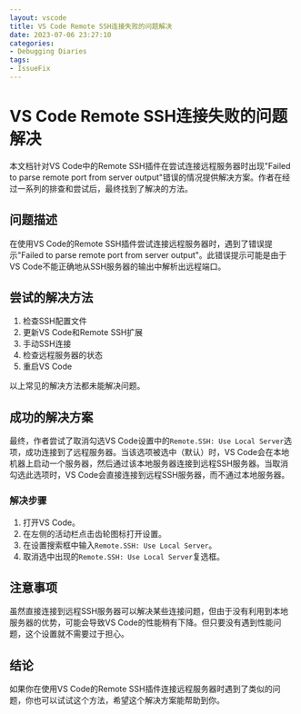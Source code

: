 ```yaml
---
layout: vscode
title: VS Code Remote SSH连接失败的问题解决
date: 2023-07-06 23:27:10
categories:
- Debugging Diaries
tags:
- IssueFix
---
```

# VS Code Remote SSH连接失败的问题解决

本文档针对VS Code中的Remote SSH插件在尝试连接远程服务器时出现"Failed to parse remote port from server output"错误的情况提供解决方案。作者在经过一系列的排查和尝试后，最终找到了解决的方法。

## 问题描述

在使用VS Code的Remote SSH插件尝试连接远程服务器时，遇到了错误提示"Failed to parse remote port from server output"。此错误提示可能是由于VS Code不能正确地从SSH服务器的输出中解析出远程端口。

## 尝试的解决方法

1. 检查SSH配置文件
2. 更新VS Code和Remote SSH扩展
3. 手动SSH连接
4. 检查远程服务器的状态
5. 重启VS Code

以上常见的解决方法都未能解决问题。

## 成功的解决方案

最终，作者尝试了取消勾选VS Code设置中的`Remote.SSH: Use Local Server`选项，成功连接到了远程服务器。当该选项被选中（默认）时，VS Code会在本地机器上启动一个服务器，然后通过该本地服务器连接到远程SSH服务器。当取消勾选此选项时，VS Code会直接连接到远程SSH服务器，而不通过本地服务器。

### 解决步骤

1. 打开VS Code。
2. 在左侧的活动栏点击齿轮图标打开设置。
3. 在设置搜索框中输入`Remote.SSH: Use Local Server`。
4. 取消选中出现的`Remote.SSH: Use Local Server`复选框。

## 注意事项

虽然直接连接到远程SSH服务器可以解决某些连接问题，但由于没有利用到本地服务器的优势，可能会导致VS Code的性能稍有下降。但只要没有遇到性能问题，这个设置就不需要过于担心。

## 结论

如果你在使用VS Code的Remote SSH插件连接远程服务器时遇到了类似的问题，你也可以试试这个方法，希望这个解决方案能帮助到你。